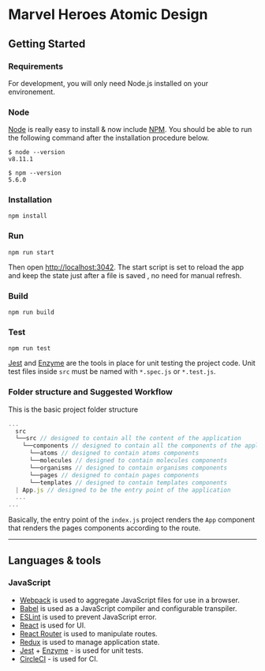 # Marvel Heroes Atomic Design

## Getting Started

### Requirements

For development, you will only need Node.js installed on your environement.

### Node

[Node](http://nodejs.org/) is really easy to install & now include [NPM](https://npmjs.org/).
You should be able to run the following command after the installation procedure
below.

    $ node --version
    v8.11.1

    $ npm --version
    5.6.0

### Installation

`npm install`

### Run

`npm run start`

Then open [http://localhost:3042](http://localhost:3042). The start script is set to reload the app and keep the state just after a file is saved , no need for manual refresh.

### Build

`npm run build`

### Test

`npm run test`

[Jest](https://facebook.github.io/jest/docs/api.html) and [Enzyme](http://airbnb.io/enzyme/docs/api/) are the tools in place for unit testing the project code. Unit test files inside `src` must be named with `*.spec.js` or `*.test.js`.

### Folder structure and Suggested Workflow

This is the basic project folder structure

```javascript
...
  src
  └──src // designed to contain all the content of the application
    └──components // designed to contain all the components of the application
      └──atoms // designed to contain atoms components
      └──molecules // designed to contain molecules components
      └──organisms // designed to contain organisms components
      └──pages // designed to contain pages components
      └──templates // designed to contain templates components
  | App.js // designed to be the entry point of the application
  ...
...
```

Basically, the entry point of the `index.js` project renders the `App` component that renders the pages components according to the route.

---

## Languages & tools

### JavaScript

- [Webpack](https://webpack.js.org/) is used to aggregate JavaScript files for use in a browser.
- [Babel](https://babeljs.io/) is used as a JavaScript compiler and configurable transpiler.
- [ESLint](https://eslint.org/) is used to prevent JavaScript error.
- [React](http://facebook.github.io/react) is used for UI.
- [React Router](https://www.npmjs.com/package/react-router) is used to manipulate routes.
- [Redux](https://redux.js.org/) is used to manage application state.
- [Jest](https://jestjs.io/) + [Enzyme](https://github.com/airbnb/enzyme) - is used for unit tests.
- [CircleCI](https://circleci.com/) - is used for CI.
